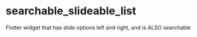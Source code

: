 # searchable_slideable_list
Flutter widget that has slide options left and right, and is ALSO searchable
